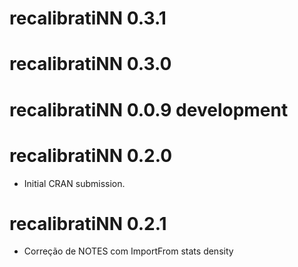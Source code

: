 # recalibratiNN 0.3.1

# recalibratiNN 0.3.0

# recalibratiNN 0.0.9 development

# recalibratiNN 0.2.0

* Initial CRAN submission.

# recalibratiNN 0.2.1

* Correção de NOTES com ImportFrom stats density
